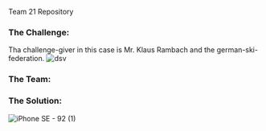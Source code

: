 Team 21 Repository

### The Challenge:

Tha challenge-giver in this case is Mr. Klaus Rambach and the german-ski-federation.
![dsv](https://user-images.githubusercontent.com/44057363/102025237-eae1fe00-3d96-11eb-9dcc-c3beb4454070.png)



### The Team:

### The Solution:

![iPhone SE - 92 (1)](https://user-images.githubusercontent.com/44057363/102024985-604ccf00-3d95-11eb-95c0-7ddcf0539939.jpg)


